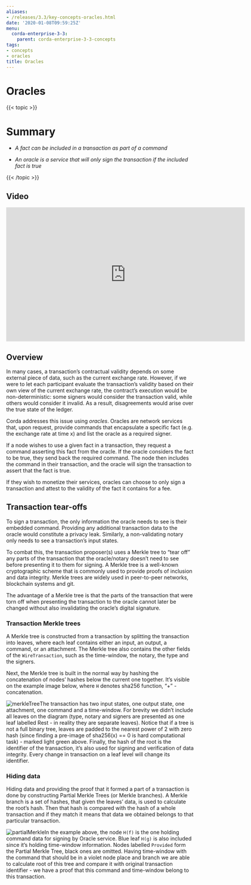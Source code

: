 ```yaml
---
aliases:
- /releases/3.3/key-concepts-oracles.html
date: '2020-01-08T09:59:25Z'
menu:
  corda-enterprise-3-3:
    parent: corda-enterprise-3-3-concepts
tags:
- concepts
- oracles
title: Oracles
---
```



# Oracles


{{< topic >}}
# Summary


* *A fact can be included in a transaction as part of a command*


* *An oracle is a service that will only sign the transaction if the included fact is true*



{{< /topic >}}
## Video

<iframe src="https://player.vimeo.com/video/214157956" width="640" height="360" frameborder="0" webkitallowfullscreen="true" mozallowfullscreen="true" allowfullscreen="true"></iframe>


<p></p>

## Overview

In many cases, a transaction’s contractual validity depends on some external piece of data, such as the current
                exchange rate. However, if we were to let each participant evaluate the transaction’s validity based on their own
                view of the current exchange rate, the contract’s execution would be non-deterministic: some signers would consider the
                transaction valid, while others would consider it invalid. As a result, disagreements would arise over the true state
                of the ledger.

Corda addresses this issue using *oracles*. Oracles are network services that, upon request, provide commands
                that encapsulate a specific fact (e.g. the exchange rate at time x) and list the oracle as a required signer.

If a node wishes to use a given fact in a transaction, they request a command asserting this fact from the oracle. If
                the oracle considers the fact to be true, they send back the required command. The node then includes the command in
                their transaction, and the oracle will sign the transaction to assert that the fact is true.

If they wish to monetize their services, oracles can choose to only sign a transaction and attest to the validity of
                the fact it contains for a fee.


## Transaction tear-offs

To sign a transaction, the only information the oracle needs to see is their embedded command. Providing any
                additional transaction data to the oracle would constitute a privacy leak. Similarly, a non-validating notary only
                needs to see a transaction’s input states.

To combat this, the transaction proposer(s) uses a Merkle tree to “tear off” any parts of the transaction that the
                oracle/notary doesn’t need to see before presenting it to them for signing. A Merkle tree is a well-known cryptographic
                scheme that is commonly used to provide proofs of inclusion and data integrity. Merkle trees are widely used in
                peer-to-peer networks, blockchain systems and git.

The advantage of a Merkle tree is that the parts of the transaction that were torn off when presenting the transaction
                to the oracle cannot later be changed without also invalidating the oracle’s digital signature.


### Transaction Merkle trees

A Merkle tree is constructed from a transaction by splitting the transaction into leaves, where each leaf contains
                    either an input, an output, a command, or an attachment. The Merkle tree also contains the other fields of the
                    `WireTransaction`, such as the time-window, the notary, the type and the signers.

Next, the Merkle tree is built in the normal way by hashing the concatenation of nodes’ hashes below the current one
                    together. It’s visible on the example image below, where `H` denotes sha256 function, “+” - concatenation.

![merkleTree](/en/images/merkleTree.png "merkleTree")The transaction has two input states, one output state, one attachment, one command and a time-window. For brevity
                    we didn’t include all leaves on the diagram (type, notary and signers are presented as one leaf labelled Rest - in
                    reality they are separate leaves). Notice that if a tree is not a full binary tree, leaves are padded to the nearest
                    power of 2 with zero hash (since finding a pre-image of sha256(x) == 0 is hard computational task) - marked light
                    green above. Finally, the hash of the root is the identifier of the transaction, it’s also used for signing and
                    verification of data integrity. Every change in transaction on a leaf level will change its identifier.


### Hiding data

Hiding data and providing the proof that it formed a part of a transaction is done by constructing Partial Merkle Trees
                    (or Merkle branches). A Merkle branch is a set of hashes, that given the leaves’ data, is used to calculate the
                    root’s hash. Then that hash is compared with the hash of a whole transaction and if they match it means that data we
                    obtained belongs to that particular transaction.

![partialMerkle](/en/images/partialMerkle.png "partialMerkle")In the example above, the node `H(f)` is the one holding command data for signing by Oracle service. Blue leaf
                    `H(g)` is also included since it’s holding time-window information. Nodes labelled `Provided` form the Partial
                    Merkle Tree, black ones are omitted. Having time-window with the command that should be in a violet node place and
                    branch we are able to calculate root of this tree and compare it with original transaction identifier - we have a
                    proof that this command and time-window belong to this transaction.


